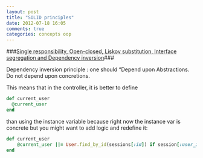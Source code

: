 ```yaml
---
layout: post
title: "SOLID principles"
date: 2012-07-18 16:05
comments: true
categories: concepts oop
---
```


###[Single responsibility, Open-closed, Liskov substitution, Interface segregation and Dependency inversion](http://en.wikipedia.org/wiki/SOLID_%28object-oriented_design%29)###

Dependency inversion principle
:  one should “Depend upon Abstractions. Do not depend upon concretions.

This means that in the controller, it is better to define
``` ruby
def current_user
  @current_user
end
```
than using the instance variable because right now the instance var is concrete but you might want to add logic and redefine it:
``` ruby E.G.
def current_user
    @current_user ||= User.find_by_id(sessions[:id]) if session[:user_id] 
end
```